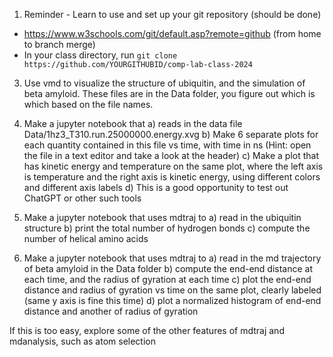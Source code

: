 1) Reminder - Learn to use and set up your git repository (should be done)
-	https://www.w3schools.com/git/default.asp?remote=github (from home to branch merge)
-	In your class directory, run `git clone https://github.com/YOURGITHUBID/comp-lab-class-2024`

3) Use vmd to visualize the structure of ubiquitin, and the simulation of beta amyloid. These files are in the Data folder, you figure out which is which based on the file names.

4) Make a jupyter notebook that 
	a) reads in the data file Data/1hz3_T310.run.25000000.energy.xvg
	b) Make 6 separate plots for each quantity contained in this file vs time, with time in ns (Hint: open the file in a text editor and take a look at the header)
	c) Make a plot that has kinetic energy and temperature on the same plot, where the left axis is temperature and the right axis is kinetic energy, using different colors and different axis labels
	d) This is a good opportunity to test out ChatGPT or other such tools

6) Make a jupyter notebook that uses mdtraj to
	a) read in the ubiquitin structure
	b) print the total number of hydrogen bonds
	c) compute the number of helical amino acids

7) Make a jupyter notebook that uses mdtraj to 
	a) read in the md trajectory of beta amyloid in the Data folder
	b) compute the end-end distance at each time, and the radius of gyration at each time
	c) plot the end-end distance and radius of gyration vs time on the same plot, clearly labeled (same y axis is fine this time)
	d) plot a normalized histogram of end-end distance and another of radius of gyration
	

If this is too easy, explore some of the other features of mdtraj and mdanalysis, such as atom selection
